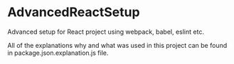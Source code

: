 # AdvancedReactSetup
Advanced setup for React project using webpack, babel, eslint etc.

All of the explanations why and what was used in this project can be found in package.json.explanation.js file.
